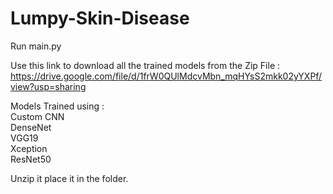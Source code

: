 # Lumpy-Skin-Disease

Run main.py

Use this link to download all the trained models from the Zip File :
https://drive.google.com/file/d/1frW0QUlMdcvMbn_mqHYsS2mkk02yYXPf/view?usp=sharing

Models Trained using :<br>
Custom CNN<br>
DenseNet<br>
VGG19<br>
Xception<br>
ResNet50

Unzip it place it in the folder.

